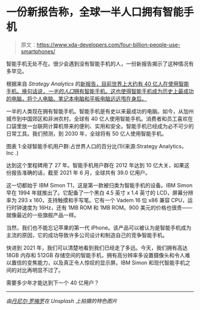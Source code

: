 # 一份新报告称，全球一半人口拥有智能手机

> 原文：<https://www.xda-developers.com/four-billion-people-use-smartphones/>

智能手机无处不在。很少会遇到没有智能手机的人，一份新报告揭示了这种情况有多罕见。

根据来自 *Strategy Analytics* 的[新报告，目前世界上大约有 40 亿人在使用智能手机。换句话说，*一半的人口*拥有智能手机。这也使得智能手机成为历史上最成功的电脑，将个人电脑、笔记本电脑和平板电脑远远甩在身后。](https://www.strategyanalytics.com/strategy-analytics/blogs/devices/smartphones/smart-phones/2021/06/24/four-billion-people-use-a-smartphone)

一半的人类现在拥有智能手机。智能手机是有史以来最成功的电脑。如今，从加州城市到中国郊区和非洲农村，全球有 40 亿人使用智能手机。消费者和员工喜欢在口袋里放一台联网计算机带来的便利、实用和安全。智能手机已经成为必不可少的日常工具。我们预测，到 2030 年，全球将有 50 亿人使用智能手机。

图表 1:全球智能手机用户群:占世界人口的百分比(1)(来源:Strategy Analytics，Inc .)

达到这个里程碑用了 27 年。智能手机用户群在 2012 年达到 10 亿大关，如果这份报告准确的话，截至 2021 年 6 月，全球共有 39.0 亿用户。

这一切都始于 IBM Simon T1，这是第一款被归类为智能手机的设备。IBM Simon 早在 1994 年就推出了。它配备了一个黑白 4.5 英寸 x 1.4 英寸的 LCD，屏幕分辨率为 293 x 160，支持触摸和手写笔。它有一个 Vadem 16 位 x86 兼容 CPU，运行时钟速度为 16Hz，还有 1MB ROM 和 1MB ROM。900 美元的价格也很贵——就像最近的一些旗舰产品一样。

当然，我们也不能忘记苹果的第一代 iPhone。该产品可以被认为是智能手机成为主流的原因，它的成功导致许多公司设计和制造自己的竞争智能手机。

快进到 2021 年，我们可以清楚地看到我们已经走了多远。今天，我们拥有高达 18GB 内存和 512GB 存储空间的智能手机，拥有高分辨率多设置摄像头和令人难以置信的变焦能力，以及真正令人惊叹的显示屏。IBM Simon 和现代智能手机之间的对比再明显不过了。

需要多少年才能达到下一个 40 亿用户？

* * *

*由[丹尼尔·罗梅罗](https://unsplash.com/photos/TbLdLyigPj4?utm_source=unsplash&utm_medium=referral&utm_content=creditShareLink)在 Unsplash 上拍摄的特色图片*